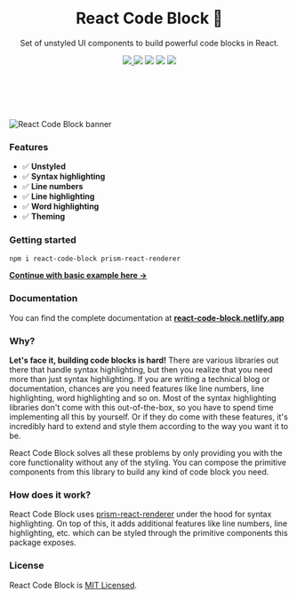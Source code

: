 <div align="center">
  <br />
  <br />
  <h1>React Code Block 🧩</h1>
  <p>
    Set of unstyled UI components to build powerful code blocks in React.
  </p>
  <p>
    <a href="https://www.npmjs.com/package/react-code-block">
    <img src="https://badgen.net/npm/v/react-code-block" />
  </a>
  <img src="https://badgen.net/bundlephobia/minzip/react-code-block?label=gzipped%20size" />
  <img src="https://badgen.net/npm/types/react-code-block" />
  <img src="https://badgen.net/bundlephobia/tree-shaking/react-code-block" />
  <img src="https://badgen.net/npm/license/react-code-block" />
  </p>
  <br />
  <br />
  <br />
  <br />
</div>

![React Code Block banner](https://react-code-block.netlify.app/banner.jpg)

### Features

- ✅ **Unstyled**
- ✅ **Syntax highlighting**
- ✅ **Line numbers**
- ✅ **Line highlighting**
- ✅ **Word highlighting**
- ✅ **Theming**

### Getting started

```bash
npm i react-code-block prism-react-renderer
```

[**Continue with basic example here →**](<[./usage#basic-example](https://react-code-block.netlify.app/usage#basic-example)>)

### Documentation

You can find the complete documentation at [**react-code-block.netlify.app**](https://react-code-block.netlify.app)

### Why?

**Let's face it, building code blocks is hard!** There are various libraries out there that handle syntax highlighting, but then you realize that you need more than just
syntax highlighting. If you are writing a technical blog or documentation, chances are you need features like line numbers, line highlighting, word highlighting and so on.
Most of the syntax highlighting libraries don't come with this out-of-the-box, so you have to spend time implementing all this by yourself. Or if they do come with these
features, it's incredibly hard to extend and style them according to the way you want it to be.

React Code Block solves all these problems by only providing you with the core functionality without any of the styling. You can compose the primitive components from this
library to build any kind of code block you need.

### How does it work?

React Code Block uses [prism-react-renderer](https://github.com/FormidableLabs/prism-react-renderer) under the hood for syntax highlighting. On top of this, it adds
additional features like line numbers, line highlighting, etc. which can be styled through the primitive components this package exposes.

### License

React Code Block is [MIT Licensed](https://github.com/blenderskool/react-code-block/blob/master/LICENSE).
